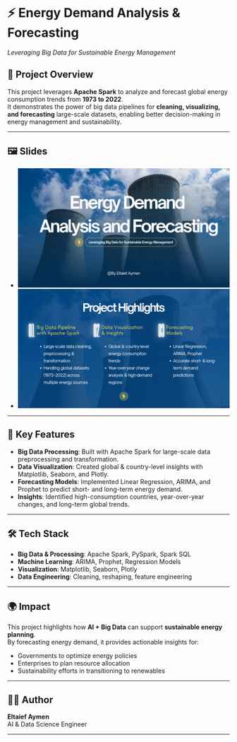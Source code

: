 # ⚡ Energy Demand Analysis & Forecasting  
*Leveraging Big Data for Sustainable Energy Management*  

## 📌 Project Overview  
This project leverages **Apache Spark** to analyze and forecast global energy consumption trends from **1973 to 2022**.  
It demonstrates the power of big data pipelines for **cleaning, visualizing, and forecasting** large-scale datasets, enabling better decision-making in energy management and sustainability.  

---

## 🖼️ Slides  
- ![Title Slide](Images/BigData.png)  
- ![Project Highlights](Images/BigData1.png)  

---

## 🔑 Key Features  
- **Big Data Processing**: Built with Apache Spark for large-scale data preprocessing and transformation.  
- **Data Visualization**: Created global & country-level insights with Matplotlib, Seaborn, and Plotly.  
- **Forecasting Models**: Implemented Linear Regression, ARIMA, and Prophet to predict short- and long-term energy demand.  
- **Insights**: Identified high-consumption countries, year-over-year changes, and long-term global trends.  

---

## 🛠️ Tech Stack  
- **Big Data & Processing**: Apache Spark, PySpark, Spark SQL  
- **Machine Learning**: ARIMA, Prophet, Regression Models  
- **Visualization**: Matplotlib, Seaborn, Plotly  
- **Data Engineering**: Cleaning, reshaping, feature engineering  

---

## 🌍 Impact  
This project highlights how **AI + Big Data** can support **sustainable energy planning**.  
By forecasting energy demand, it provides actionable insights for:  
- Governments to optimize energy policies  
- Enterprises to plan resource allocation  
- Sustainability efforts in transitioning to renewables  

---

## 👨‍💻 Author  
**Eltaief Aymen**  
AI & Data Science Engineer 

---
